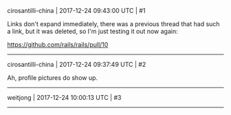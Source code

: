 cirosantilli-china | 2017-12-24 09:43:00 UTC | #1

Links don't expand immediately, there was a previous thread that had such a link, but it was deleted, so I'm just testing it out now again:

https://github.com/rails/rails/pull/10

-------------------------

cirosantilli-china | 2017-12-24 09:37:49 UTC | #2

Ah, profile pictures do show up.

-------------------------

weitjong | 2017-12-24 10:00:13 UTC | #3



-------------------------

